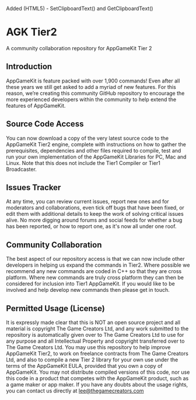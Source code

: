 Added (HTML5) - SetClipboardText() and GetClipboardText()

# AGK Tier2

A community collaboration repository for AppGameKit Tier 2

## Introduction

AppGameKit is feature packed with over 1,900 commands! Even after all these years we still get asked to add a myriad of new features. For this reason, we’re creating this community GitHub repository to encourage the more experienced developers within the community to help extend the features of AppGameKit.

## Source Code Access

You can now download a copy of the very latest source code to the AppGameKit Tier2 engine, complete with instructions on how to gather the prerequisites, dependencies and other files required to compile, test and run your own implementation of the AppGameKit Libraries for PC, Mac and Linux. Note that this does not include the Tier1 Compiler or Tier1 Broadcaster.

## Issues Tracker

At any time, you can review current issues, report new ones and for moderators and collaborations, even tick off bugs that have been fixed, or edit them with additional details to keep the work of solving critical issues alive. No more digging around forums and social feeds for whether a bug has been reported, or how to report one, as it's now all under one roof.

## Community Collaboration

The best aspect of our repository access is that we can now include other developers in helping us expand the commands in Tier2. Where possible we recommend any new commands are coded in C++ so that they are cross platform. Where new commands are truly cross platform they can then be considered for inclusion into Tier1 AppGameKit. If you would like to be involved and help develop new commands then please get in touch.

## Permitted Usage (License)

It is expressly made clear that this is NOT an open source project and all material is copyright The Game Creators Ltd, and any work submitted to the repository is automatically given over to The Game Creators Ltd to use for any purpose and all Intellectual Property and copyright transferred over to The Game Creators Ltd. You may use this repository to help improve AppGameKit Tier2, to work on freelance contracts from The Game Creators Ltd, and also to compile a new Tier 2 library for your own use under the terms of the AppGameKit EULA, provided that you own a copy of AppGameKit. You may not distribute compiled versions of this code, nor use this code in a product that competes with the AppGameKit product, such as a game maker or app maker. If you have any doubts about the usage rights, you can contact us directly at lee@thegamecreators.com
